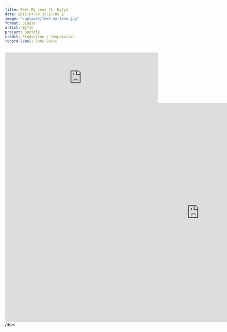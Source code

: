 ```yaml
---
title: Feel My Love ft. Byfyn
date: 2017-07-04 17:23:00 Z
image: "/uploads/feel-my-love.jpg"
format: Single
artist: Byfyn
project: Spotify
credit: Production / Composition
record-label: Soho Sonic
---
```


<iframe width="100%" height="166" scrolling="no" frameborder="no" src="https://w.soundcloud.com/player/?url=https%3A//api.soundcloud.com/tracks/339361625&amp;color=000000&amp;auto_play=false&amp;hide_related=false&amp;show_comments=true&amp;show_user=true&amp;show_reposts=false"></iframe>

<div class="responsive-embed">
<iframe width="1280" height="720" src="https://www.youtube.com/embed/RB10i4pVK1o?rel=0&amp;showinfo=0" frameborder="0" allowfullscreen></iframe>
/div>